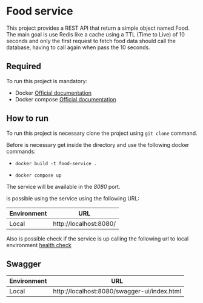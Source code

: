 # Food service

This project provides a REST API that return a simple object named Food. 
The main goal is use Redis like a cache using a TTL (Time to Live) of 10 seconds and only the first request 
to fetch food data should call the database, having to call again when pass the 10 seconds. 

## Required

To run this project is mandatory:

* Docker [Official documentation](https://www.docker.com/)
* Docker compose [Official documentation](https://docs.docker.com/compose/)

## How to run

To run this project is necessary clone the project using `git clone` command.

Before is necessary get inside the directory and use the following docker commands:

* `docker build -t food-service .`

* `docker compose up`

The service will be available in the *8080* port.

is possible using the service using the following URL:

Environment | URL
------------|----
Local       | http://localhost:8080/

Also is possible check if the service is up calling the following url to local environment [health check](http://localhost:8080/actuator/health)

## Swagger

Environment | URL
----------- | ---
Local       | http://localhost:8080/swagger-ui/index.html